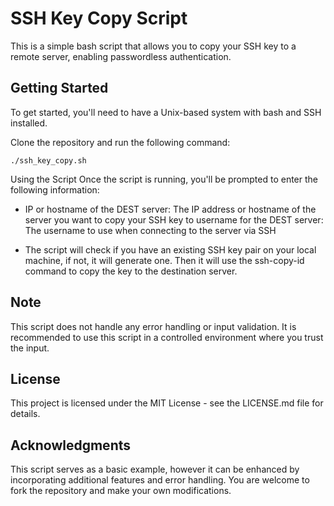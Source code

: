 # SSH Key Copy Script
This is a simple bash script that allows you to copy your SSH key to a remote server, enabling passwordless authentication.

## Getting Started
To get started, you'll need to have a Unix-based system with bash and SSH installed.

Clone the repository and run the following command:
```
./ssh_key_copy.sh
```
Using the Script
Once the script is running, you'll be prompted to enter the following information:

+ IP or hostname of the DEST server: The IP address or hostname of the server you want to copy your SSH key to
username for the DEST server: The username to use when connecting to the server via SSH

+ The script will check if you have an existing SSH key pair on your local machine, if not, it will generate one. Then it will use the ssh-copy-id command to copy the key to the destination server.

## Note
This script does not handle any error handling or input validation. It is recommended to use this script in a controlled environment where you trust the input.

## License
This project is licensed under the MIT License - see the LICENSE.md file for details.

## Acknowledgments
This script serves as a basic example, however it can be enhanced by incorporating additional features and error handling. You are welcome to fork the repository and make your own modifications.
